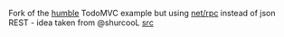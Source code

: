 Fork of the [humble](https://github.com/soroushjp/humble) TodoMVC example but using [net/rpc](http://golang.org/pkg/net/rpc) instead of json REST - idea taken from @shurcooL [src](https://github.com/shurcooL/play/commit/e7e89367c071462ed0d150663bba54a78c06deed#comments)